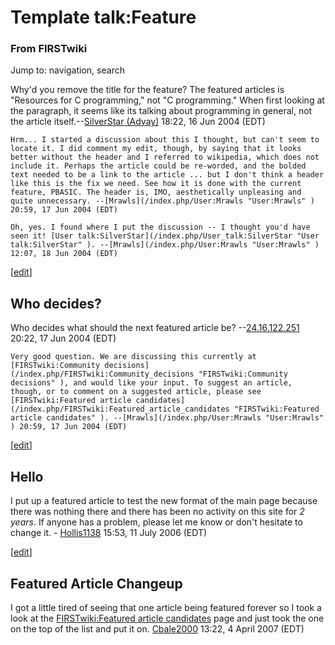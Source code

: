 # Template talk:Feature

### From FIRSTwiki

Jump to: navigation, search

Why'd you remove the title for the feature? The featured articles is
"Resources for C programming," not "C programming." When first looking at the
paragraph, it seems like its talking about programming in general, not the
article itself.--[SilverStar (Advay)](/index.php/User:SilverStar
"User:SilverStar" ) 18:22, 16 Jun 2004 (EDT)

    Hrm... I started a discussion about this I thought, but can't seem to locate it. I did comment my edit, though, by saying that it looks better without the header and I referred to wikipedia, which does not include it. Perhaps the article could be re-worded, and the bolded text needed to be a link to the article ... but I don't think a header like this is the fix we need. See how it is done with the current feature, PBASIC. The header is, IMO, aesthetically unpleasing and quite unnecessary. --[Mrawls](/index.php/User:Mrawls "User:Mrawls" ) 20:59, 17 Jun 2004 (EDT) 

    Oh, yes. I found where I put the discussion -- I thought you'd have seen it! [User talk:SilverStar](/index.php/User_talk:SilverStar "User talk:SilverStar" ). --[Mrawls](/index.php/User:Mrawls "User:Mrawls" ) 12:07, 18 Jun 2004 (EDT) 

[[edit](/index.php?title=Template_talk:Feature&action=edit&section=1 "Edit
section: Who decides?" )]

##  Who decides?

Who decides what should the next featured article be?
--[24.16.122.251](/index.php?title=User:24.16.122.251&action=edit
"User:24.16.122.251" ) 20:22, 17 Jun 2004 (EDT)

    Very good question. We are discussing this currently at [FIRSTwiki:Community decisions](/index.php/FIRSTwiki:Community_decisions "FIRSTwiki:Community decisions" ), and would like your input. To suggest an article, though, or to comment on a suggested article, please see [FIRSTwiki:Featured article candidates](/index.php/FIRSTwiki:Featured_article_candidates "FIRSTwiki:Featured article candidates" ). --[Mrawls](/index.php/User:Mrawls "User:Mrawls" ) 20:59, 17 Jun 2004 (EDT) 

[[edit](/index.php?title=Template_talk:Feature&action=edit&section=2 "Edit
section: Hello" )]

##  Hello

I put up a featured article to test the new format of the main page because
there was nothing there and there has been no activity on this site for _2
years_. If anyone has a problem, please let me know or don't hesitate to
change it. - [Hollis1138](/index.php/User:Hollis1138 "User:Hollis1138" )
15:53, 11 July 2006 (EDT)

[[edit](/index.php?title=Template_talk:Feature&action=edit&section=3 "Edit
section: Featured Article Changeup" )]

##  Featured Article Changeup

I got a little tired of seeing that one article being featured forever so I
took a look at the [FIRSTwiki:Featured article
candidates](/index.php/FIRSTwiki:Featured_article_candidates
"FIRSTwiki:Featured article candidates" ) page and just took the one on the
top of the list and put it on. [Cbale2000](/index.php/User:Cbale2000
"User:Cbale2000" ) 13:22, 4 April 2007 (EDT)

